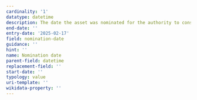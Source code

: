 ```yaml
---
cardinality: '1'
datatype: datetime
description: The date the asset was nominated for the authority to consider if it should be on the community asset register
end-date: ''
entry-date: '2025-02-17'
field: nomination-date
guidance: ''
hint: ''
name: Nomination date
parent-field: datetime
replacement-field: ''
start-date: ''
typology: value
uri-template: ''
wikidata-property: ''
---
```

